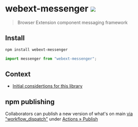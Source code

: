 # webext-messenger [![][badge-gzip]][link-bundlephobia]

[badge-gzip]: https://img.shields.io/bundlephobia/minzip/webext-messenger.svg?label=gzipped
[link-bundlephobia]: https://bundlephobia.com/result?p=webext-messenger

> Browser Extension component messaging framework

## Install

```sh
npm install webext-messenger
```

```js
import messenger from "webext-messenger";
```

## Context

- [Initial considertions for this library](https://github.com/pixiebrix/webext-messenger/issues/1)


## npm publishing

Collaborators can publish a new version of what's on main [via "workflow_dispatch"](https://github.blog/changelog/2020-07-06-github-actions-manual-triggers-with-workflow_dispatch/) under [Actions » Publish](https://github.com/pixiebrix/webext-messenger/actions/workflows/npm-publish.yml)
